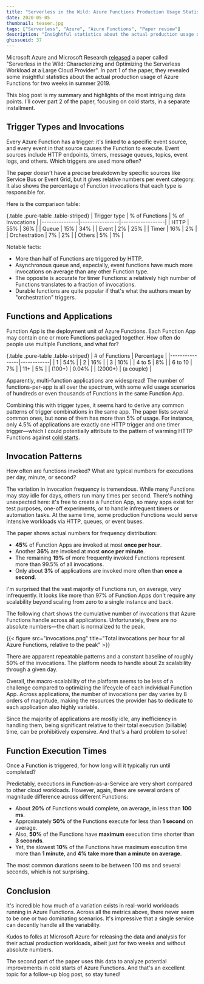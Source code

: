 ```yaml
---
title: "Serverless in the Wild: Azure Functions Production Usage Statistics"
date: 2020-05-05
thumbnail: teaser.jpg
tags: ["Serverless", "Azure", "Azure Functions", "Paper review"]
description: "Insightful statistics about the actual production usage of Azure Functions, based on the data from Microsoft's paper"
ghissueid: 37
---
```


Microsoft Azure and Microsoft Research [released](https://arxiv.org/pdf/2003.03423.pdf) a paper called "Serverless in the Wild: Characterizing and Optimizing the Serverless Workload at a Large Cloud Provider". In part 1 of the paper, they revealed some insightful statistics about the actual production usage of Azure Functions for two weeks in summer 2019.

This blog post is my summary and highlights of the most intriguing data points. I'll cover part 2 of the paper, focusing on cold starts, in a separate installment.

## Trigger Types and Invocations

Every Azure Function has a trigger: it's linked to a specific event source, and every event in that source causes the Function to execute. Event sources include HTTP endpoints, timers, message queues, topics, event logs, and others. Which triggers are used more often?

The paper doesn't have a precise breakdown by specific sources like Service Bus or Event Grid, but it gives relative numbers per event category. It also shows the percentage of Function invocations that each type is responsible for.

Here is the comparison table:

{.table .pure-table .table-striped}
| Trigger type  | % of Functions | % of Invocations |
|---------------|----------------|------------------|
| HTTP          | 55%            | 36%              |
| Queue         | 15%            | 34%              |
| Event         | 2%             | 25%              |
| Timer         | 16%            | 2%               |
| Orchestration | 7%             | 2%               |
| Others        | 5%             | 1%               |

Notable facts:

- More than half of Functions are triggered by HTTP.
- Asynchronous queue and, especially, event functions have much more invocations on average than any other Function type.
- The opposite is accurate for timer Functions: a relatively high number of Functions translates to a fraction of invocations.
- Durable functions are quite popular if that's what the authors mean by "orchestration" triggers.

## Functions and Applications

Function App is the deployment unit of Azure Functions. Each Function App may contain one or more Functions packaged together. How often do people use multiple Functions, and what for?

{.table .pure-table .table-striped}
| # of Functions | Percentage |
|----------------|------------|
| 1              | 54%        |
| 2              | 16%        |
| 3              | 10%        |
| 4 to 5         | 8%         |
| 6 to 10        | 7%         |
| 11+            | 5%         |
| (100+)         | 0.04%      |
| (2000+)        | (a couple) |

Apparently, multi-function applications are widespread! The number of functions-per-app is all over the spectrum, with some wild usage scenarios of hundreds or even thousands of Functions in the same Function App.

Combining this with trigger types, it seems hard to derive any common patterns of trigger combinations in the same app. The paper lists several common ones, but none of them has more than 5% of usage. For instance, only 4.5% of applications are exactly one HTTP trigger and one timer trigger&mdash;which I could potentially attribute to the pattern of warming HTTP Functions against [cold starts](/serverless/coldstarts).

## Invocation Patterns

How often are functions invoked? What are typical numbers for executions per day, minute, or second?

The variation in invocation frequency is tremendous. While many Functions may stay idle for days, others run many times per second. There's nothing unexpected here: it's free to create a Function App, so many apps exist for test purposes, one-off experiments, or to handle infrequent timers or automation tasks. At the same time, some production Functions would serve intensive workloads via HTTP, queues, or event buses.

The paper shows actual numbers for frequency distribution:

- **45%** of Function Apps are invoked at most **once per hour**.
- Another **36%** are invoked at most **once per minute**.
- The remaining **19%** of more frequently invoked Functions represent more than 99.5% of all invocations. 
- Only about **3%** of applications are invoked more often than **once a second**.

I'm surprised that the vast majority of Functions run, on average, very infrequently. It looks like more than 97% of Function Apps don't require any scalability beyond scaling from zero to a single instance and back.

The following chart shows the cumulative number of invocations that Azure Functions handle across all applications. Unfortunately, there are no absolute numbers&mdash;the chart is normalized to the peak.

{{< figure src="invocations.png" title="Total invocations per hour for all Azure Functions, relative to the peak" >}}

There are apparent repeatable patterns and a constant baseline of roughly 50% of the invocations. The platform needs to handle about 2x scalability through a given day.

Overall, the macro-scalability of the platform seems to be less of a challenge compared to optimizing the lifecycle of each individual Function App. Across applications, the number of invocations per day varies by 8 orders of magnitude, making the resources the provider has to dedicate to each application also highly variable.

Since the majority of applications are mostly idle, any inefficiency in handling them, being significant relative to their total execution (billable) time, can be prohibitively expensive. And that's a hard problem to solve!

## Function Execution Times

Once a Function is triggered, for how long will it typically run until completed?

Predictably, executions in Function-as-a-Service are very short compared to other cloud workloads. However, again, there are several orders of magnitude difference across different Functions:

- About **20%** of Functions would complete, on average, in less than **100 ms**.
- Approximately **50%** of the Functions execute for less than **1 second** on average.
- Also, **50%** of the Functions have **maximum** execution time shorter than **3 seconds**.
- Yet, the slowest **10%** of the Functions have maximum execution time more than **1 minute**, and **4% take more than a minute on average**.

The most common durations seem to be between 100 ms and several seconds, which is not surprising.

## Conclusion

It's incredible how much of a variation exists in real-world workloads running in Azure Functions. Across all the metrics above, there never seem to be one or two dominating scenarios. It's impressive that a single service can decently handle all the variability.

Kudos to folks at Microsoft Azure for releasing the data and analysis for their actual production workloads, albeit just for two weeks and without absolute numbers.

The second part of the paper uses this data to analyze potential improvements in cold starts of Azure Functions. And that's an excellent topic for a follow-up blog post, so stay tuned!
